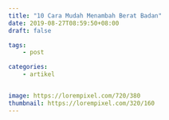 ```yaml
---
title: "10 Cara Mudah Menambah Berat Badan"
date: 2019-08-27T08:59:50+08:00
draft: false

tags:
    - post

categories:
    - artikel


image: https://lorempixel.com/720/380
thumbnail: https://lorempixel.com/320/160
---
```


